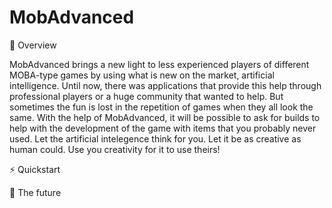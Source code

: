 # MobAdvanced

📖 Overview

MobAdvanced brings a new light to less experienced players of different MOBA-type games by using what is new on the market, artificial intelligence. Until now, there was applications that provide this help through professional players or a huge community that wanted to help. But sometimes the fun is lost in the repetition of games when they all look the same. With the help of MobAdvanced, it will be possible to ask for builds to help with the development of the game with items that you probably never used. Let the artificial intelegence think for you. Let it be as creative as human could. Use you creativity for it to use theirs!

⚡️ Quickstart

💫 The future

